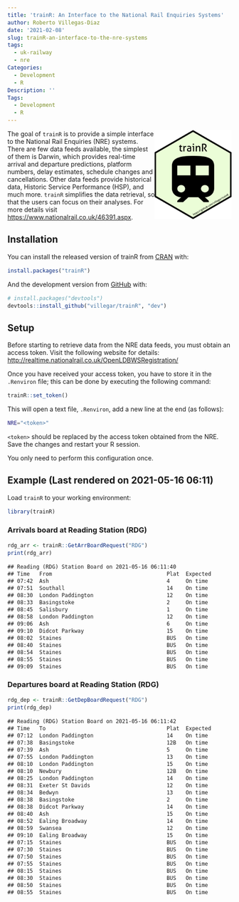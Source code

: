 ```yaml
---
title: 'trainR: An Interface to the National Rail Enquiries Systems'
author: Roberto Villegas-Diaz
date: '2021-02-08'
slug: trainR-an-interface-to-the-nre-systems
tags:
  - uk-railway
  - nre
Categories:
  - Development
  - R
Description: ''
Tags:
  - Development
  - R
---
```


<img src="https://raw.githubusercontent.com/villegar/trainR/main/inst/images/logo.png" alt="logo" align="right" height=200px/>

The goal of `trainR` is to provide a simple interface to the 
National Rail Enquiries (NRE) systems. There are few data feeds 
available, the simplest of them is Darwin, which provides real-time 
arrival and departure predictions, platform numbers, delay estimates, 
schedule changes and cancellations. Other data feeds provide historical 
data, Historic Service Performance (HSP), and much more. `trainR` 
simplifies the data retrieval, so that the users can focus on their 
analyses. For more details visit 
https://www.nationalrail.co.uk/46391.aspx.

## Installation

You can install the released version of trainR from [CRAN](https://CRAN.R-project.org) with:

``` r
install.packages("trainR")
```

And the development version from [GitHub](https://github.com/) with:

``` r
# install.packages("devtools")
devtools::install_github("villegar/trainR", "dev")
```

## Setup
Before starting to retrieve data from the NRE data feeds, you must obtain an access token. 
Visit the following website for details: http://realtime.nationalrail.co.uk/OpenLDBWSRegistration/

Once you have received your access token, you have to store it in the `.Renviron` file; this can be 
done by executing the following command:


```r
trainR::set_token()
```

This will open a text file, `.Renviron`, add a new line at the end (as follows):

```bash
NRE="<token>"
```

`<token>` should be replaced by the access token obtained from the NRE. Save the changes and restart 
your R session.

You only need to perform this configuration once.

## Example (Last rendered on 2021-05-16 06:11)

Load `trainR` to your working environment:

```r
library(trainR)
```

### Arrivals board at Reading Station (RDG)


```r
rdg_arr <- trainR::GetArrBoardRequest("RDG")
print(rdg_arr)
```

```
## Reading (RDG) Station Board on 2021-05-16 06:11:40
## Time   From                                    Plat  Expected
## 07:42  Ash                                     4     On time
## 07:51  Southall                                14    On time
## 08:30  London Paddington                       12    On time
## 08:33  Basingstoke                             2     On time
## 08:45  Salisbury                               1     On time
## 08:58  London Paddington                       12    On time
## 09:06  Ash                                     6     On time
## 09:10  Didcot Parkway                          15    On time
## 08:02  Staines                                 BUS   On time
## 08:40  Staines                                 BUS   On time
## 08:54  Staines                                 BUS   On time
## 08:55  Staines                                 BUS   On time
## 09:09  Staines                                 BUS   On time
```

### Departures board at Reading Station (RDG)


```r
rdg_dep <- trainR::GetDepBoardRequest("RDG")
print(rdg_dep)
```

```
## Reading (RDG) Station Board on 2021-05-16 06:11:42
## Time   To                                      Plat  Expected
## 07:12  London Paddington                       14    On time
## 07:38  Basingstoke                             12B   On time
## 07:39  Ash                                     5     On time
## 07:55  London Paddington                       13    On time
## 08:10  London Paddington                       15    On time
## 08:10  Newbury                                 12B   On time
## 08:25  London Paddington                       14    On time
## 08:31  Exeter St Davids                        12    On time
## 08:34  Bedwyn                                  13    On time
## 08:38  Basingstoke                             2     On time
## 08:38  Didcot Parkway                          14    On time
## 08:40  Ash                                     15    On time
## 08:52  Ealing Broadway                         14    On time
## 08:59  Swansea                                 12    On time
## 09:10  Ealing Broadway                         15    On time
## 07:15  Staines                                 BUS   On time
## 07:30  Staines                                 BUS   On time
## 07:50  Staines                                 BUS   On time
## 07:55  Staines                                 BUS   On time
## 08:15  Staines                                 BUS   On time
## 08:30  Staines                                 BUS   On time
## 08:50  Staines                                 BUS   On time
## 08:55  Staines                                 BUS   On time
```
